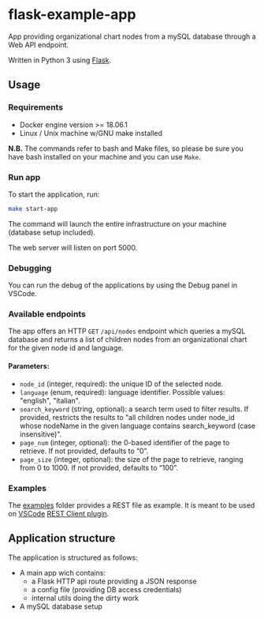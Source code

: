 # flask-example-app

App providing organizational chart nodes from a mySQL database through a Web API endpoint.

Written in Python 3 using [Flask](https://flask.palletsprojects.com/en/1.1.x/).

## Usage

### Requirements

- Docker engine version >= 18.06.1
- Linux / Unix machine w/GNU make installed

**N.B.** The commands refer to bash and Make files, so please be sure you have bash installed on your machine and you can use `Make`.

### Run app

To start the application, run:
```bash
make start-app
```

The command will launch the entire infrastructure on your machine (database setup included).

The web server will listen on port 5000.

### Debugging

You can run the debug of the applications by using the Debug panel in VSCode.

### Available endpoints

The app offers an HTTP `GET` `/api/nodes` endpoint which queries a mySQL database and returns a list of children nodes from an organizational chart for the given node id and language.

#### Parameters:

- `node_id` (integer, required): the unique ID of the selected node.
- `language` (enum, required): language identifier. Possible values: "english", "italian".
- `search_keyword` (string, optional): a search term used to filter results. If provided, restricts the results to "all children nodes under node_id whose nodeName in the given language contains search_keyword (case insensitive)".
- `page_num` (integer, optional): the 0-based identifier of the page to retrieve. If not provided, defaults to “0”.
- `page_size` (integer, optional): the size of the page to retrieve, ranging from 0 to 1000. If not provided, defaults to “100”.

### Examples

The [examples](https://github.com/marcocharlie/flask-example-app/tree/master/examples) folder provides a REST file as example. It is meant to be used on [VSCode](https://code.visualstudio.com/) [REST Client plugin](https://github.com/Huachao/vscode-restclient).

## Application structure

The application is structured as follows:

- A main app wich contains:
    - a Flask HTTP api route providing a JSON response
    - a config file (providing DB access credentials)
    - internal utils doing the dirty work
- A mySQL database setup